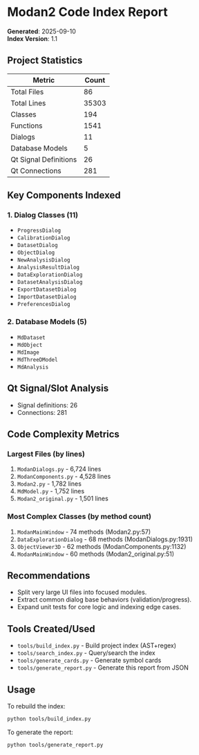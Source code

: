 # Modan2 Code Index Report

**Generated**: 2025-09-10  
**Index Version**: 1.1

## Project Statistics

| Metric | Count |
|--------|-------|
| Total Files | 86 |
| Total Lines | 35303 |
| Classes | 194 |
| Functions | 1541 |
| Dialogs | 11 |
| Database Models | 5 |
| Qt Signal Definitions | 26 |
| Qt Connections | 281 |

## Key Components Indexed

### 1. Dialog Classes (11)
- `ProgressDialog`
- `CalibrationDialog`
- `DatasetDialog`
- `ObjectDialog`
- `NewAnalysisDialog`
- `AnalysisResultDialog`
- `DataExplorationDialog`
- `DatasetAnalysisDialog`
- `ExportDatasetDialog`
- `ImportDatasetDialog`
- `PreferencesDialog`

### 2. Database Models (5)
- `MdDataset`
- `MdObject`
- `MdImage`
- `MdThreeDModel`
- `MdAnalysis`

## Qt Signal/Slot Analysis

- Signal definitions: 26
- Connections: 281

## Code Complexity Metrics

### Largest Files (by lines)
1. `ModanDialogs.py` - 6,724 lines
1. `ModanComponents.py` - 4,528 lines
1. `Modan2.py` - 1,782 lines
1. `MdModel.py` - 1,752 lines
1. `Modan2_original.py` - 1,501 lines

### Most Complex Classes (by method count)
1. `ModanMainWindow` - 74 methods (Modan2.py:57)
1. `DataExplorationDialog` - 68 methods (ModanDialogs.py:1931)
1. `ObjectViewer3D` - 62 methods (ModanComponents.py:1132)
1. `ModanMainWindow` - 60 methods (Modan2_original.py:51)

## Recommendations

- Split very large UI files into focused modules.
- Extract common dialog base behaviors (validation/progress).
- Expand unit tests for core logic and indexing edge cases.

## Tools Created/Used

- `tools/build_index.py` - Build project index (AST+regex)
- `tools/search_index.py` - Query/search the index
- `tools/generate_cards.py` - Generate symbol cards
- `tools/generate_report.py` - Generate this report from JSON

## Usage

To rebuild the index:

```bash
python tools/build_index.py
```

To generate the report:

```bash
python tools/generate_report.py
```

